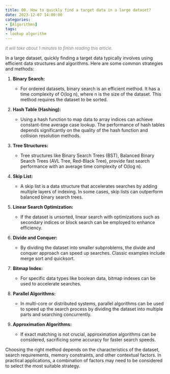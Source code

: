 ```yaml
---
title: 00. How to quickly find a target data in a large dataset?
date: 2023-12-07 14:00:00
categories: 
- [Algorithms]
tags:
- lookup algorithm
---
```




<font color=gray size=2>*It will take about 1 minutes to finish reading this article.*</font>

In a large dataset, quickly finding a target data typically involves using efficient data structures and algorithms. Here are some common strategies and methods:

1. **Binary Search:**
   - For ordered datasets, binary search is an efficient method. It has a time complexity of O(log n), where n is the size of the dataset. This method requires the dataset to be sorted.

2. **Hash Table (Hashing):**
   - Using a hash function to map data to array indices can achieve constant-time average case lookup. The performance of hash tables depends significantly on the quality of the hash function and collision resolution methods.

3. **Tree Structures:**
   - Tree structures like Binary Search Trees (BST), Balanced Binary Search Trees (AVL Tree, Red-Black Tree), provide fast search performance with an average time complexity of O(log n).

4. **Skip List:**
   - A skip list is a data structure that accelerates searches by adding multiple layers of indexing. In some cases, skip lists can outperform balanced binary search trees.

5. **Linear Search Optimization:**
   - If the dataset is unsorted, linear search with optimizations such as secondary indices or block search can be employed to enhance efficiency.

6. **Divide and Conquer:**
   - By dividing the dataset into smaller subproblems, the divide and conquer approach can speed up searches. Classic examples include merge sort and quicksort.

7. **Bitmap Index:**
   - For specific data types like boolean data, bitmap indexes can be used to accelerate searches.

8. **Parallel Algorithms:**
   - In multi-core or distributed systems, parallel algorithms can be used to speed up the search process by dividing the dataset into multiple parts and searching concurrently.

9. **Approximation Algorithms:**
   - If exact matching is not crucial, approximation algorithms can be considered, sacrificing some accuracy for faster search speeds.

Choosing the right method depends on the characteristics of the dataset, search requirements, memory constraints, and other contextual factors. In practical applications, a combination of factors may need to be considered to select the most suitable strategy.
